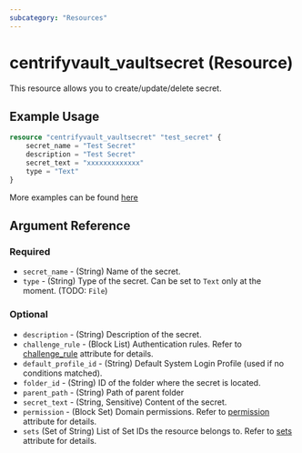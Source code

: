 ```yaml
---
subcategory: "Resources"
---
```


# centrifyvault_vaultsecret (Resource)

This resource allows you to create/update/delete secret.

## Example Usage

```terraform
resource "centrifyvault_vaultsecret" "test_secret" {
    secret_name = "Test Secret"
    description = "Test Secret"
    secret_text = "xxxxxxxxxxxxx"
    type = "Text"
}
```

More examples can be found [here](https://github.com/marcozj/terraform-provider-centrifyvault/tree/main/examples/centrifyvault_vaultsecret)

## Argument Reference

### Required

- `secret_name` - (String) Name of the secret.
- `type` - (String) Type of the secret. Can be set to `Text` only at the moment. (TODO: `File`)

### Optional

- `description` - (String) Description of the secret.
- `challenge_rule` - (Block List) Authentication rules. Refer to [challenge_rule](/docs/resources/attribute/challengerule.md) attribute for details.
- `default_profile_id` - (String) Default System Login Profile (used if no conditions matched).
- `folder_id` - (String) ID of the folder where the secret is located.
- `parent_path` - (String) Path of parent folder
- `secret_text` - (String, Sensitive) Content of the secret.
- `permission` - (Block Set) Domain permissions. Refer to [permission](/docs/resources/attribute/permission.md) attribute for details.
- `sets` (Set of String) List of Set IDs the resource belongs to. Refer to [sets](/docs/resources/attribute/sets.md) attribute for details.
